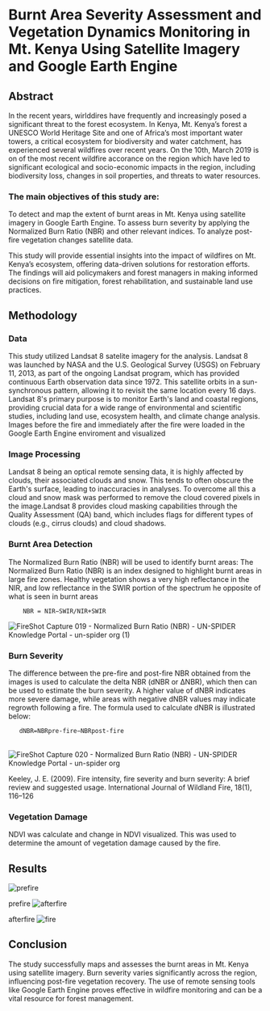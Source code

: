 # Burnt Area Severity Assessment and Vegetation Dynamics Monitoring in Mt. Kenya Using Satellite Imagery and Google Earth Engine
## Abstract
In the recent years, wirlddires have frequently and increasingly posed a significant threat to the forest ecosystem. In Kenya, Mt. Kenya’s forest a UNESCO World Heritage Site and one of Africa’s most important water towers, a critical ecosystem for biodiversity and water catchment, has experienced several wildfires over recent years. On the 10th, March 2019 is on of the most recent wildfire accorance on the region which have led to significant ecological and socio-economic impacts in the region, including biodiversity loss, changes in soil properties, and threats to water resources. 

### The main objectives of this study are:

To detect and map the extent of burnt areas in Mt. Kenya using satellite imagery in Google Earth Engine.
To assess burn severity by applying the Normalized Burn Ratio (NBR) and other relevant indices.
To analyze post-fire vegetation changes satellite data.

This study will provide essential insights into the impact of wildfires on Mt. Kenya’s ecosystem, offering data-driven solutions for restoration efforts. The findings will aid policymakers and forest managers in making informed decisions on fire mitigation, forest rehabilitation, and sustainable land use practices.

## Methodology
### Data
This study utilized Landsat 8 satelite imagery for the analysis. Landsat 8 was launched by NASA and the U.S. Geological Survey (USGS) on February 11, 2013, as part of the ongoing Landsat program, which has provided continuous Earth observation data since 1972. This satellite orbits in a sun-synchronous pattern, allowing it to revisit the same location every 16 days. Landsat 8's primary purpose is to monitor Earth's land and coastal regions, providing crucial data for a wide range of environmental and scientific studies, including land use, ecosystem health, and climate change analysis.
Images before the fire and immediately after the fire were loaded in the Google Earth Engine enviroment and visualized

### Image Processing
Landsat 8 being an optical remote sensing data, it is highly affected by clouds, their associated clouds and snow. This tends to often obscure the Earth's surface, leading to inaccuracies in analyses. To overcome all this a cloud and snow mask was performed to remove the cloud covered pixels in the image.Landsat 8 provides cloud masking capabilities through the Quality Assessment (QA) band, which includes flags for different types of clouds (e.g., cirrus clouds) and cloud shadows.
### Burnt Area Detection
The Normalized Burn Ratio (NBR) will be used to identify burnt areas:
The Normalized Burn Ratio (NBR) is an index designed to highlight burnt areas in large fire zones.  Healthy vegetation shows a very high reflectance in the NIR, and low reflectance in the SWIR portion of the spectrum he opposite of what is seen in burnt areas
       
        NBR = NIR−SWIR/NIR+SWIR
![FireShot Capture 019 - Normalized Burn Ratio (NBR) - UN-SPIDER Knowledge Portal - un-spider org (1)](https://github.com/user-attachments/assets/003ddb0b-7eff-4ed5-af19-216125c5f112)

### Burn Severity
The difference between the pre-fire and post-fire NBR obtained from the images is used to calculate the delta NBR (dNBR or ∆NBR), which then can be used to estimate the burn severity. A higher value of dNBR indicates more severe damage, while areas with negative dNBR values may indicate regrowth following a fire. The formula used to calculate dNBR is illustrated below:
      
       dNBR=NBRpre-fire−NBRpost-fire
​
![FireShot Capture 020 - Normalized Burn Ratio (NBR) - UN-SPIDER Knowledge Portal - un-spider org](https://github.com/user-attachments/assets/c234d95b-1745-4d64-a6f4-749251f55f28)

Keeley, J. E. (2009). Fire intensity, fire severity and burn severity: A brief review and suggested usage. International Journal of Wildland Fire, 18(1), 116–126
 ### Vegetation Damage
 NDVI was calculate and change in NDVI visualized. This was used to determine the amount of vegetation damage caused by the fire.
## Results
![prefire](https://github.com/user-attachments/assets/8792df38-0f33-4ac8-af4e-6b204f5dba36) 

prefire
![afterfire](https://github.com/user-attachments/assets/6dab175e-fdb7-4f6f-91e3-0855d9aa3222)

afterfire
![fire](https://github.com/user-attachments/assets/3de53947-054a-45a4-9b3d-883d86585135)
## Conclusion
The study successfully maps and assesses the burnt areas in Mt. Kenya using satellite imagery. Burn severity varies significantly across the region, influencing post-fire vegetation recovery. The use of remote sensing tools like Google Earth Engine proves effective in wildfire monitoring and can be a vital resource for forest management.
​
